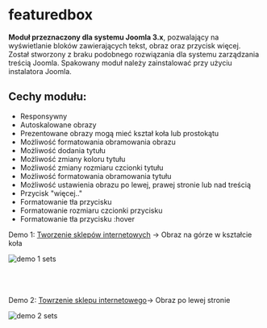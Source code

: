 # featuredbox
<p><strong>Moduł przeznaczony dla systemu Joomla 3.x</strong>, pozwalający na wyświetlanie bloków zawierających tekst, obraz oraz przycisk więcej. Został stworzony z braku podobnego rozwiązania dla systemu zarządzania treścią Joomla. Spakowany moduł należy zainstalować przy użyciu instalatora Joomla.</p>

<h2>Cechy modułu:</h2>
<ul>
<li>Responsywny</li>
<li>Autoskalowane obrazy</li>
<li>Prezentowane obrazy mogą mieć kształ koła lub prostokątu</li>
<li>Możliwość formatowania obramowania obrazu</li>
<li>Możliwość dodania tytułu</li>
<li>Możliwość zmiany koloru tytułu</li>
<li>Możliwość zmiany rozmiaru czcionki tytułu</li>
<li>Możliwość formatowania obramowania tytułu</li>
<li>Możliwość ustawienia obrazu po lewej, prawej stronie lub nad treścią</li>
<li>Przycisk "więcej.."</li>
<li>Formatowanie tła przycisku</li>
<li>Formatowanie rozmiaru czcionki przycisku</li>
<li>Formatowanie tła przycisku :hover</li>
</ul>

<p>Demo 1: <a href="http://www.designcart.pl">Tworzenie sklepów internetowych</a> -> Obraz na górze w kształcie koła</p>
<img src="https://www.designcart.pl/images/demo-1.jpg" alt="demo 1 sets" /><br/><br/><br/><br/>
<p>Demo 2: <a href="http://www.designcart.pl/sklep-internetowy.html">Towrzenie sklepu internetowego</a>-> Obraz po lewej stronie</p>
<img src="https://www.designcart.pl/images/demo-2.jpg" alt="demo 2 sets" />
